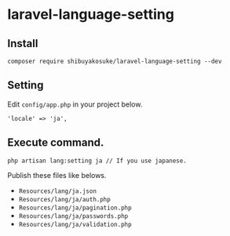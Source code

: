 # laravel-language-setting

## Install

```
composer require shibuyakosuke/laravel-language-setting --dev
```

## Setting

Edit `config/app.php` in your project below.

```
'locale' => 'ja',
```

## Execute command.

```
php artisan lang:setting ja // If you use japanese.
```

Publish these files like belows.

- `Resources/lang/ja.json`
- `Resources/lang/ja/auth.php`
- `Resources/lang/ja/pagination.php`
- `Resources/lang/ja/passwords.php`
- `Resources/lang/ja/validation.php`


